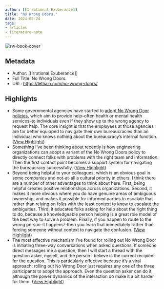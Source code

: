 ```yaml
---
author: [[Irrational Exuberance]]
title: "No Wrong Doors."
date: 2024-05-24
tags: 
- articles
- literature-note
---
```

![rw-book-cover](https://lethain.com/static/author.png)

## Metadata
- Author: [[Irrational Exuberance]]
- Full Title: No Wrong Doors.
- URL: https://lethain.com/no-wrong-doors/

## Highlights
- Some governmental agencies have started to [adopt No Wrong Door policies](https://nwd.acl.gov/our-initiatives.html), which aim to provide help–often health or mental health services–to individuals even if they show up to the wrong agency to request help. The core insight is that the employees at those agencies are far better equipped to navigate their own bureaucracies than an individual who knows nothing about the bureaucracy’s internal function. ([View Highlight](https://read.readwise.io/read/01hykhzm86n2kg4ept1zx1v4x9))
- Something I’ve been thinking about recently is how engineering organizations can adopt a variant of the No Wrong Doors policy to directly connect folks with problems with the right team and information. Then the first contact point becomes a support system for navigating the bureaucracy successfully. ([View Highlight](https://read.readwise.io/read/01hykhzbnhxeanj9yttt53fh1t))
- Beyond being helpful to your colleagues, which is an obvious goal in some companies and not-at-all a cultural priority in others, I think there are a number of other advantages to think about here. First, being helpful creates positive relationships across organizations. Second, it makes it more obvious where you do have genuine areas of ambiguous ownership, and makes it possible for informed parties to escalate that rather than relying on folks with the least context to know to escalate the ambiguities. Third, it educates folks asking for help about the right thing to do, because a knowledgeable person helping is a great role model of the best way to solve a problem. Finally, if you happen to route to the wrong person–it happens!–then you learn that immediately rather than forcing someone without context to navigate the confusion. ([View Highlight](https://read.readwise.io/read/01hykj0ggymz4y8yrwn9er4pjz))
- The most effective mechanism I’ve found for rolling out No Wrong Door is initiating three-way conversations when asked questions. If someone direct messages me a question, then I will start a thread with the question asker, myself, and the person I believe is the correct recipient for the question. This is particularly effective because it’s a viral approach: rolling out No Wrong Door just requires any one of the three participants to adopt the approach. Even the question asker can do it, although the power dynamics of the interaction do make it a bit harder for them. ([View Highlight](https://read.readwise.io/read/01hykj1bat1wnjhn4ajca60k99))
